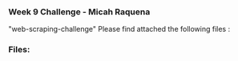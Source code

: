 ### Week 9 Challenge - Micah Raquena
"web-scraping-challenge" 
Please find attached the following files :


### Files: 